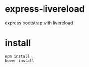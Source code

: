 # express-livereload

express bootstrap with livereload

# install

```
npm install
bower install
```